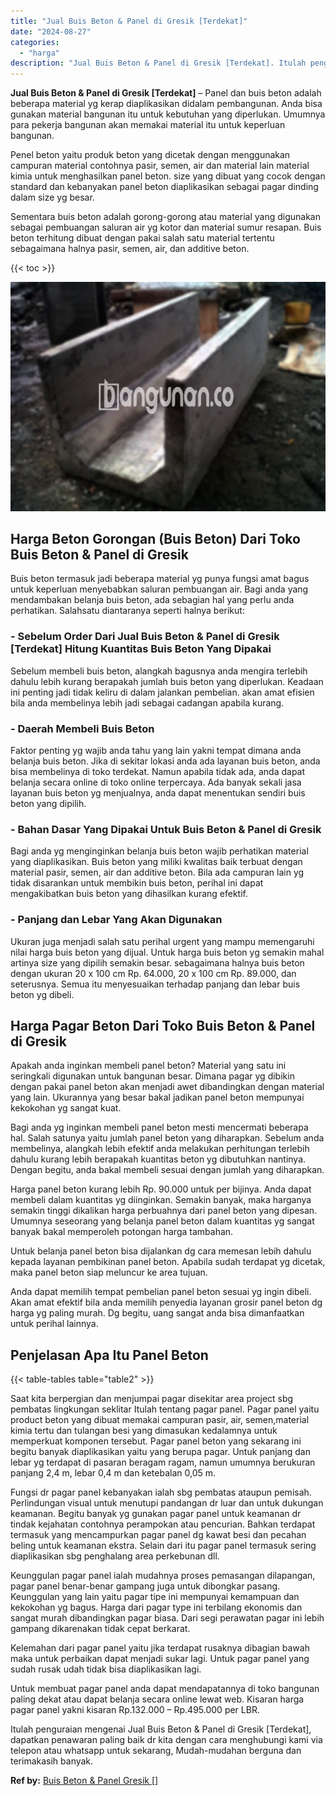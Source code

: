```yaml
---
title: "Jual Buis Beton & Panel di Gresik [Terdekat]"
date: "2024-08-27"
categories: 
  - "harga"
description: "Jual Buis Beton & Panel di Gresik [Terdekat]. Itulah penguraian mengenai Jual Buis Beton & Panel di Gresik [Terdekat], dapatkan penawaran paling baik dr ki..."
---
```


**Jual Buis Beton & Panel di Gresik \[Terdekat\]** – Panel dan buis beton adalah beberapa material yg kerap diaplikasikan didalam pembangunan. Anda bisa gunakan material bangunan itu untuk kebutuhan yang diperlukan. Umumnya para pekerja bangunan akan memakai material itu untuk keperluan bangunan.

Penel beton yaitu produk beton yang dicetak dengan menggunakan campuran material contohnya pasir, semen, air dan material lain material kimia untuk menghasilkan panel beton. size yang dibuat yang cocok dengan standard dan kebanyakan panel beton diaplikasikan sebagai pagar dinding dalam size yg besar.

Sementara buis beton adalah gorong-gorong atau material yang digunakan sebagai pembuangan saluran air yg kotor dan material sumur resapan. Buis beton terhitung dibuat dengan pakai salah satu material tertentu sebagaimana halnya pasir, semen, air, dan additive beton.

{{< toc >}}

![Jual Buis Beton & Panel di Gresik [Terdekat]](/images/jual-panel-buis-beton-murah-34.png)

## Harga Beton Gorongan (Buis Beton) Dari Toko Buis Beton & Panel di Gresik

Buis beton termasuk jadi beberapa material yg punya fungsi amat bagus untuk keperluan menyebabkan saluran pembuangan air. Bagi anda yang mendambakan belanja buis beton, ada sebagian hal yang perlu anda perhatikan. Salahsatu diantaranya seperti halnya berikut:

### \- Sebelum Order Dari Jual Buis Beton & Panel di Gresik \[Terdekat\] Hitung Kuantitas Buis Beton Yang Dipakai

Sebelum membeli buis beton, alangkah bagusnya anda mengira terlebih dahulu lebih kurang berapakah jumlah buis beton yang diperlukan. Keadaan ini penting jadi tidak keliru di dalam jalankan pembelian. akan amat efisien bila anda membelinya lebih jadi sebagai cadangan apabila kurang.

### \- Daerah Membeli Buis Beton

Faktor penting yg wajib anda tahu yang lain yakni tempat dimana anda belanja buis beton. Jika di sekitar lokasi anda ada layanan buis beton, anda bisa membelinya di toko terdekat. Namun apabila tidak ada, anda dapat belanja secara online di toko online terpercaya. Ada banyak sekali jasa layanan buis beton yg menjualnya, anda dapat menentukan sendiri buis beton yang dipilih.

### \- Bahan Dasar Yang Dipakai Untuk Buis Beton & Panel di Gresik

Bagi anda yg menginginkan belanja buis beton wajib perhatikan material yang diaplikasikan. Buis beton yang miliki kwalitas baik terbuat dengan material pasir, semen, air dan additive beton. Bila ada campuran lain yg tidak disarankan untuk membikin buis beton, perihal ini dapat mengakibatkan buis beton yang dihasilkan kurang efektif.

### \- Panjang dan Lebar Yang Akan Digunakan

Ukuran juga menjadi salah satu perihal urgent yang mampu memengaruhi nilai harga buis beton yang dijual. Untuk harga buis beton yg semakin mahal artinya size yang dipilih semakin besar. sebagaimana halnya buis beton dengan ukuran 20 x 100 cm Rp. 64.000, 20 x 100 cm Rp. 89.000, dan seterusnya. Semua itu menyesuaikan terhadap panjang dan lebar buis beton yg dibeli.

## Harga Pagar Beton Dari Toko Buis Beton & Panel di Gresik

Apakah anda inginkan membeli panel beton? Material yang satu ini seringkali digunakan untuk bangunan besar. Dimana pagar yg dibikin dengan pakai panel beton akan menjadi awet dibandingkan dengan material yang lain. Ukurannya yang besar bakal jadikan panel beton mempunyai kekokohan yg sangat kuat.

Bagi anda yg inginkan membeli panel beton mesti mencermati beberapa hal. Salah satunya yaitu jumlah panel beton yang diharapkan. Sebelum anda membelinya, alangkah lebih efektif anda melakukan perhitungan terlebih dahulu kurang lebih berapakah kuantitas beton yg dibutuhkan nantinya. Dengan begitu, anda bakal membeli sesuai dengan jumlah yang diharapkan.

Harga panel beton kurang lebih Rp. 90.000 untuk per bijinya. Anda dapat membeli dalam kuantitas yg diinginkan. Semakin banyak, maka harganya semakin tinggi dikalikan harga perbuahnya dari panel beton yang dipesan. Umumnya seseorang yang belanja panel beton dalam kuantitas yg sangat banyak bakal memperoleh potongan harga tambahan.

Untuk belanja panel beton bisa dijalankan dg cara memesan lebih dahulu kepada layanan pembikinan panel beton. Apabila sudah terdapat yg dicetak, maka panel beton siap meluncur ke area tujuan.

Anda dapat memilih tempat pembelian panel beton sesuai yg ingin dibeli. Akan amat efektif bila anda memilih penyedia layanan grosir panel beton dg harga yg paling murah. Dg begitu, uang sangat anda bisa dimanfaatkan untuk perihal lainnya.

## Penjelasan Apa Itu Panel Beton

{{< table-tables table="table2" >}}

Saat kita berpergian dan menjumpai pagar disekitar area project sbg pembatas lingkungan seklitar Itulah tentang pagar panel. Pagar panel yaitu product beton yang dibuat memakai campuran pasir, air, semen,material kimia tertu dan tulangan besi yang dimasukan kedalamnya untuk memperkuat komponen tersebut. Pagar panel beton yang sekarang ini begitu banyak diaplikasikan yaitu yang berupa pagar. Untuk panjang dan lebar yg terdapat di pasaran beragam ragam, namun umumnya berukuran panjang 2,4 m, lebar 0,4 m dan ketebalan 0,05 m.

Fungsi dr pagar panel kebanyakan ialah sbg pembatas ataupun pemisah. Perlindungan visual untuk menutupi pandangan dr luar dan untuk dukungan keamanan. Begitu banyak yg gunakan pagar panel untuk keamanan dr tindak kejahatan contohnya perampokan atau pencurian. Bahkan terdapat termasuk yang mencampurkan pagar panel dg kawat besi dan pecahan beling untuk keamanan ekstra. Selain dari itu pagar panel termasuk sering diaplikasikan sbg penghalang area perkebunan dll.

Keunggulan pagar panel ialah mudahnya proses pemasangan dilapangan, pagar panel benar-benar gampang juga untuk dibongkar pasang. Keunggulan yang lain yaitu pagar tipe ini mempunyai kemampuan dan kekokohan yg bagus. Harga dari pagar type ini terbilang ekonomis dan sangat murah dibandingkan pagar biasa. Dari segi perawatan pagar ini lebih gampang dikarenakan tidak cepat berkarat.

Kelemahan dari pagar panel yaitu jika terdapat rusaknya dibagian bawah maka untuk perbaikan dapat menjadi sukar lagi. Untuk pagar panel yang sudah rusak udah tidak bisa diaplikasikan lagi.

Untuk membuat pagar panel anda dapat mendapatannya di toko bangunan paling dekat atau dapat belanja secara online lewat web. Kisaran harga pagar panel yakni kisaran Rp.132.000 – Rp.495.000 per LBR.

Itulah penguraian mengenai Jual Buis Beton & Panel di Gresik \[Terdekat\], dapatkan penawaran paling baik dr kita dengan cara menghubungi kami via telepon atau whatsapp untuk sekarang, Mudah-mudahan berguna dan terimakasih banyak.

**Ref by:** [Buis Beton & Panel Gresik []](https://id.wikipedia.org/wiki/Buis)
